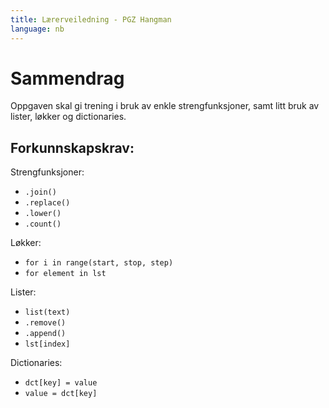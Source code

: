 ```yaml
---
title: Lærerveiledning - PGZ Hangman
language: nb
---
```

# Sammendrag

Oppgaven skal gi trening i bruk av enkle strengfunksjoner, samt litt bruk av
lister, løkker og dictionaries.

## Forkunnskapskrav:

Strengfunksjoner:

* `.join()`
* `.replace()`
* `.lower()`
* `.count()`

Løkker:

* `for i in range(start, stop, step)`
* `for element in lst`

Lister:

*  `list(text)`
* `.remove()`
* `.append()`
* `lst[index]`

Dictionaries:

* `dct[key] = value`
* `value = dct[key]`
